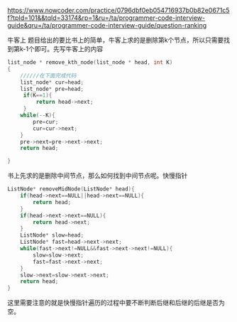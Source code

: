 https://www.nowcoder.com/practice/0796dbf0eb054716937b0b82e0671c5f?tpId=101&&tqId=33174&rp=1&ru=/ta/programmer-code-interview-guide&qru=/ta/programmer-code-interview-guide/question-ranking





牛客上 题目给出的要比书上的简单，牛客上求的是删除第k个节点，所以只需要找到第k-1个即可。先写牛客上的内容

```cpp
list_node * remove_kth_node(list_node * head, int K)
{
    //////在下面完成代码
    list_node* cur=head;
    list_node* pre=head;
     if(K==1){
         return head->next;
     }
    while(--K){
        pre=cur;
        cur=cur->next;
    }
    pre->next=pre->next->next;
    return head;

}
```

书上先求的是删除中间节点，那么如何找到中间节点呢。快慢指针

```cpp
ListNode* removeMidNode(ListNode* head){
    if(head->next==NULL||head->next==NULL){
        return head;
    }
    if(head->next->next==NULL){
        return head->next;
    }
    ListNode* slow=head;
    ListNode* fast=head->next->next;
    while(fast->next!=NULL&&fast->next->next!=NULL){
        slow=slow->next;
        fast=fast->next->next;
    }
    slow->next=slow->next->next;
    return head;
}
```

这里需要注意的就是快慢指针遍历的过程中要不断判断后继和后继的后继是否为空。